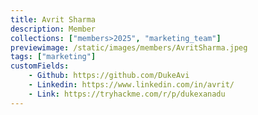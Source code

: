 ```yaml
---
title: Avrit Sharma
description: Member
collections: ["members>2025", "marketing_team"]
previewimage: /static/images/members/AvritSharma.jpeg
tags: ["marketing"]
customFields:
    - Github: https://github.com/DukeAvi
    - Linkedin: https://www.linkedin.com/in/avrit/
    - Link: https://tryhackme.com/r/p/dukexanadu
---
```

